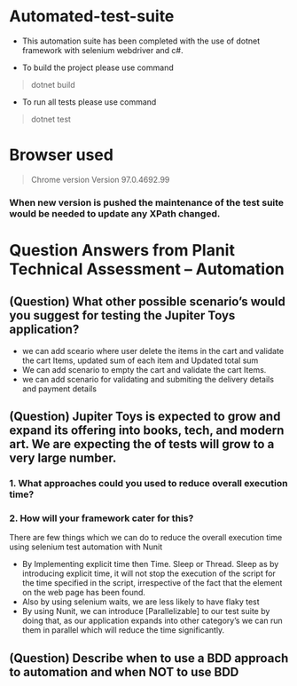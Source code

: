 # Automated-test-suite

- This automation suite has been completed with the use of dotnet framework with selenium webdriver and c#.

- To build the project please use command 
> dotnet build
- To run all tests please use command 
> dotnet test 

# Browser used 

> Chrome version Version 97.0.4692.99 

### When new version is pushed the maintenance of the test suite would be needed to update any XPath changed.

# Question Answers from Planit Technical Assessment – Automation


## (Question) What other possible scenario’s would you suggest for testing the Jupiter Toys application? 

 
- we can add sceario where user delete the items in the cart and validate the cart Items, updated sum of each item and Updated total sum 
- We can add scenario to empty the cart and validate the cart Items.
- we can add scenario for validating and submiting the delivery details and payment details 

## (Question) Jupiter Toys is expected to grow and expand its offering into books, tech, and modern art. We are expecting the of tests will grow to a very large number.
### 1. What approaches could you used to reduce overall execution time?
### 2. How will your framework cater for this?

There are few things which we can do to reduce the overall execution time using selenium test automation with Nunit
-	By Implementing explicit time then Time. Sleep or Thread. Sleep as by introducing explicit time, it will not stop the execution of the script for the time specified in the script, irrespective of the fact that the element on the web page has been found. 
-	Also by using selenium waits, we are less likely to have flaky test
-	By using Nunit, we can introduce  [Parallelizable] to our test suite by doing that, as our application expands into other category’s we can run them in parallel which will reduce the time significantly.

## (Question) Describe when to use a BDD approach to automation and when NOT to use BDD 




